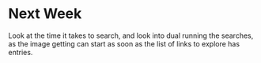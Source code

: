 # Next Week
Look at the time it takes to search, and look into dual running the searches, as the image getting can start as soon as the list of links to explore has entries.
